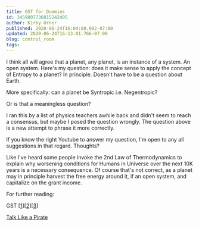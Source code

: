 ```yaml
---
title: GST for Dummies
id: 3459807736015242405
author: Kirby Urner
published: 2020-06-24T16:04:00.002-07:00
updated: 2020-06-24T16:13:01.766-07:00
blog: control_room
tags: 
---
```


I think all will agree that a planet, any planet, is an instance of a system. An open system. Here's my question: does it make sense to apply the concept of Entropy to a planet? In principle. Doesn't have to be a question about Earth. 

More specifically: can a planet be Syntropic i.e. Negentropic?

Or is that a meaningless question?

I ran this by a list of physics teachers awhile back and didn't seem to reach a consensus, but maybe I posed the question wrongly. The question above is a new attempt to phrase it more correctly.

If you know the right Youtube to answer my question, I'm open to any all suggestions in that regard. Thoughts?

Like I've heard some people invoke the 2nd Law of Thermodynamics to explain why worsening conditions for Humans in Universe over the next 10K years is a necessary consequence. Of course that's not correct, as a planet may in principle harvest the free energy around it, if an open system, and capitalize on the grant income.

For further reading:

GST [[1](http://grunch.net/synergetics/gst1.html)][[2](http://grunch.net/synergetics/gst2.html)][[3](http://grunch.net/synergetics/gst3.html)]

[Talk Like a Pirate](https://worldgame.blogspot.com/2005/02/adventures-in-radio-land-part-2.html)